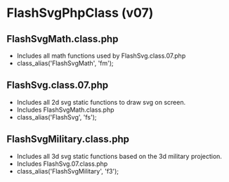# FlashSvgPhpClass (v07)

## FlashSvgMath.class.php
- Includes all math functions used by FlashSvg.class.07.php
- class_alias('FlashSvgMath', 'fm');

## FlashSvg.class.07.php
- Includes all 2d svg static functions to draw svg on screen.
- Includes FlashSvgMath.class.php
- class_alias('FlashSvg', 'fs');

## FlashSvgMilitary.class.php
- Includes all 3d svg static functions based on the 3d military projection.
- Includes FlashSvg.07.class.php
- class_alias('FlashSvgMilitary', 'f3');
